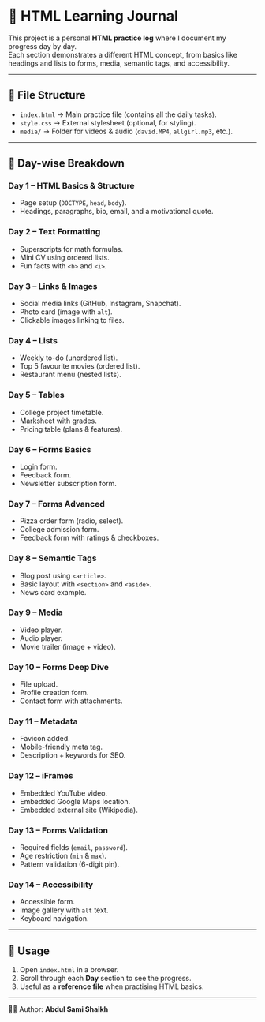 # 📖 HTML Learning Journal  

This project is a personal **HTML practice log** where I document my progress day by day.  
Each section demonstrates a different HTML concept, from basics like headings and lists to forms, media, semantic tags, and accessibility.  

---

## 📂 File Structure  
- `index.html` → Main practice file (contains all the daily tasks).  
- `style.css` → External stylesheet (optional, for styling).  
- `media/` → Folder for videos & audio (`david.MP4`, `allgirl.mp3`, etc.).  

---

## 📝 Day-wise Breakdown  

### **Day 1 – HTML Basics & Structure**
- Page setup (`DOCTYPE`, `head`, `body`).  
- Headings, paragraphs, bio, email, and a motivational quote.  

### **Day 2 – Text Formatting**
- Superscripts for math formulas.  
- Mini CV using ordered lists.  
- Fun facts with `<b>` and `<i>`.  

### **Day 3 – Links & Images**
- Social media links (GitHub, Instagram, Snapchat).  
- Photo card (image with `alt`).  
- Clickable images linking to files.  

### **Day 4 – Lists**
- Weekly to-do (unordered list).  
- Top 5 favourite movies (ordered list).  
- Restaurant menu (nested lists).  

### **Day 5 – Tables**
- College project timetable.  
- Marksheet with grades.  
- Pricing table (plans & features).  

### **Day 6 – Forms Basics**
- Login form.  
- Feedback form.  
- Newsletter subscription form.  

### **Day 7 – Forms Advanced**
- Pizza order form (radio, select).  
- College admission form.  
- Feedback form with ratings & checkboxes.  

### **Day 8 – Semantic Tags**
- Blog post using `<article>`.  
- Basic layout with `<section>` and `<aside>`.  
- News card example.  

### **Day 9 – Media**
- Video player.  
- Audio player.  
- Movie trailer (image + video).  

### **Day 10 – Forms Deep Dive**
- File upload.  
- Profile creation form.  
- Contact form with attachments.  

### **Day 11 – Metadata**
- Favicon added.  
- Mobile-friendly meta tag.  
- Description + keywords for SEO.  

### **Day 12 – iFrames**
- Embedded YouTube video.  
- Embedded Google Maps location.  
- Embedded external site (Wikipedia).  

### **Day 13 – Forms Validation**
- Required fields (`email`, `password`).  
- Age restriction (`min` & `max`).  
- Pattern validation (6-digit pin).  

### **Day 14 – Accessibility**
- Accessible form.  
- Image gallery with `alt` text.  
- Keyboard navigation.  

---

## 🚀 Usage  
1. Open `index.html` in a browser.  
2. Scroll through each **Day** section to see the progress.  
3. Useful as a **reference file** when practising HTML basics.  

---

👨‍💻 Author: **Abdul Sami Shaikh**  

